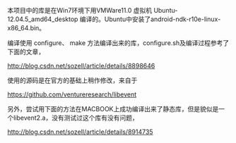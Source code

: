 


本项目中的库是在Win7环境下用VMWare11.0 虚拟机 Ubuntu-12.04.5_amd64_desktop 编译的。Ubuntu中安装了android-ndk-r10e-linux-x86_64.bin。

编译使用 configure、 make 方法编译出来的库，configure.sh及编译过程参考了下面的文章，

http://blog.csdn.net/sozell/article/details/8898646


使用的源码是在官方的基础上稍作修改，来自于

https://github.com/ventureresearch/libevent



另外，尝试用下面的方法在MACBOOK上成功编译出来了静态库，但是貌似是一个libevent2.a，没有测试过这个库有没有问题，

http://blog.csdn.net/sozell/article/details/8914735

